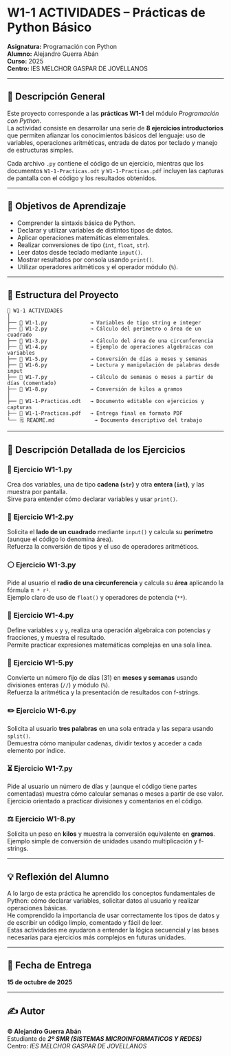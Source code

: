 # W1-1 ACTIVIDADES – Prácticas de Python Básico

**Asignatura:** Programación con Python  
**Alumno:** Alejandro Guerra Abán  
**Curso:** 2025  
**Centro:** IES MELCHOR GASPAR DE JOVELLANOS  

---

## 📘 Descripción General

Este proyecto corresponde a las **prácticas W1-1** del módulo *Programación con Python*.  
La actividad consiste en desarrollar una serie de **8 ejercicios introductorios** que permiten afianzar los conocimientos básicos del lenguaje: uso de variables, operaciones aritméticas, entrada de datos por teclado y manejo de estructuras simples.

Cada archivo `.py` contiene el código de un ejercicio, mientras que los documentos `W1-1-Practicas.odt` y `W1-1-Practicas.pdf` incluyen las capturas de pantalla con el código y los resultados obtenidos.

---

## 🎯 Objetivos de Aprendizaje

- Comprender la sintaxis básica de Python.  
- Declarar y utilizar variables de distintos tipos de datos.  
- Aplicar operaciones matemáticas elementales.  
- Realizar conversiones de tipo (`int`, `float`, `str`).  
- Leer datos desde teclado mediante `input()`.  
- Mostrar resultados por consola usando `print()`.  
- Utilizar operadores aritméticos y el operador módulo (`%`).  

---

## 📂 Estructura del Proyecto

```plaintext
📁 W1-1 ACTIVIDADES
│
├── 🐍 W1-1.py              → Variables de tipo string e integer
├── 🐍 W1-2.py              → Cálculo del perímetro o área de un cuadrado
├── 🐍 W1-3.py              → Cálculo del área de una circunferencia
├── 🐍 W1-4.py              → Ejemplo de operaciones algebraicas con variables
├── 🐍 W1-5.py              → Conversión de días a meses y semanas
├── 🐍 W1-6.py              → Lectura y manipulación de palabras desde input
├── 🐍 W1-7.py              → Cálculo de semanas o meses a partir de días (comentado)
├── 🐍 W1-8.py              → Conversión de kilos a gramos
│
├── 📄 W1-1-Practicas.odt   → Documento editable con ejercicios y capturas
├── 📘 W1-1-Practicas.pdf   → Entrega final en formato PDF
└── 🗒️ README.md             → Documento descriptivo del trabajo
```


---

## 🧩 Descripción Detallada de los Ejercicios

### 🧮 **Ejercicio W1-1.py**
Crea dos variables, una de tipo **cadena (`str`)** y otra **entera (`int`)**, y las muestra por pantalla.  
Sirve para entender cómo declarar variables y usar `print()`.

### 📐 **Ejercicio W1-2.py**
Solicita el **lado de un cuadrado** mediante `input()` y calcula su **perímetro** (aunque el código lo denomina área).  
Refuerza la conversión de tipos y el uso de operadores aritméticos.

### ⚪ **Ejercicio W1-3.py**
Pide al usuario el **radio de una circunferencia** y calcula su **área** aplicando la fórmula `π * r²`.  
Ejemplo claro de uso de `float()` y operadores de potencia (`**`).

### 🔢 **Ejercicio W1-4.py**
Define variables `x` y `y`, realiza una operación algebraica con potencias y fracciones, y muestra el resultado.  
Permite practicar expresiones matemáticas complejas en una sola línea.

### 📆 **Ejercicio W1-5.py**
Convierte un número fijo de días (31) en **meses y semanas** usando divisiones enteras (`//`) y módulo (`%`).  
Refuerza la aritmética y la presentación de resultados con f-strings.

### ✏️ **Ejercicio W1-6.py**
Solicita al usuario **tres palabras** en una sola entrada y las separa usando `split()`.  
Demuestra cómo manipular cadenas, dividir textos y acceder a cada elemento por índice.

### ⏳ **Ejercicio W1-7.py**
Pide al usuario un número de días y (aunque el código tiene partes comentadas) muestra cómo calcular semanas o meses a partir de ese valor.  
Ejercicio orientado a practicar divisiones y comentarios en el código.

### ⚖️ **Ejercicio W1-8.py**
Solicita un peso en **kilos** y muestra la conversión equivalente en **gramos**.  
Ejemplo simple de conversión de unidades usando multiplicación y f-strings.

---

## 💡 Reflexión del Alumno

A lo largo de esta práctica he aprendido los conceptos fundamentales de Python: cómo declarar variables, solicitar datos al usuario y realizar operaciones básicas.  
He comprendido la importancia de usar correctamente los tipos de datos y de escribir un código limpio, comentado y fácil de leer.  
Estas actividades me ayudaron a entender la lógica secuencial y las bases necesarias para ejercicios más complejos en futuras unidades.

---

## 📅 Fecha de Entrega

**15 de octubre de 2025**

---

## ✍️ Autor

**© Alejandro Guerra Abán**  
Estudiante de ***2º SMR (SISTEMAS MICROINFORMATICOS Y REDES)***  
Centro: *IES MELCHOR GASPAR DE JOVELLANOS*
